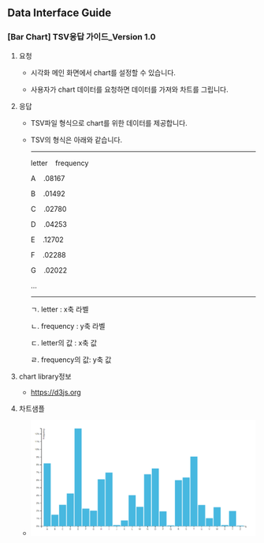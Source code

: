 ## Data Interface Guide

### [Bar Chart] TSV응답 가이드_Version 1.0



1. 요청

   - 시각화 메인 화면에서 chart를 설정할 수 있습니다.

   - 사용자가 chart 데이터를 요청하면 데이터를 가져와 차트를 그립니다.

     

2. 응답

   * TSV파일 형식으로 chart를 위한 데이터를 제공합니다.

   * TSV의 형식은 아래와 같습니다.

     ***

     letter&nbsp;&nbsp;&nbsp;&nbsp;frequency
     
     A&nbsp;&nbsp;&nbsp;&nbsp;.08167
     
     B&nbsp;&nbsp;&nbsp;&nbsp;.01492
     
     C&nbsp;&nbsp;&nbsp;&nbsp;.02780
     
     D&nbsp;&nbsp;&nbsp;&nbsp;.04253
     
     E&nbsp;&nbsp;&nbsp;&nbsp;.12702
     
     F&nbsp;&nbsp;&nbsp;&nbsp;.02288
     
     G&nbsp;&nbsp;&nbsp;&nbsp;.02022
     
     …
     
     ***
     
     ㄱ. letter : x축 라벨
     
     ㄴ. frequency : y축 라벨
     
     ㄷ. letter의 값 : x축 값
     
     ㄹ. frequency의 값: y축 값
     
     
   
3. chart library정보

   -  https://d3js.org

     

4. 차트샘플

   - ![1581429888357](./images/4.PNG)